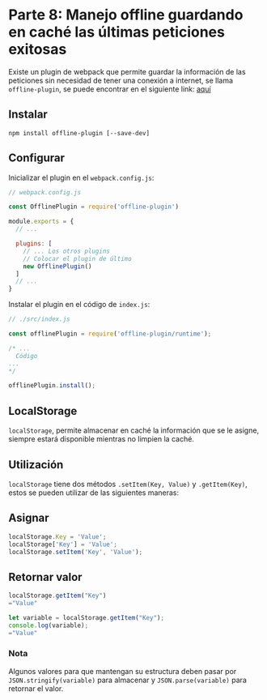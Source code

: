 # Parte 8: Manejo offline guardando en caché las últimas peticiones exitosas

Existe un plugin de webpack que permite guardar la información de las peticiones sin necesidad de tener una conexión a internet, se llama `offline-plugin`, se puede encontrar en el siguiente link: [aquí](https://github.com/NekR/offline-plugin)

## **Instalar**

`npm install offline-plugin [--save-dev]`

## **Configurar**

Inicializar el plugin en el `webpack.config.js`:

```js
// webpack.config.js

const OfflinePlugin = require('offline-plugin')

module.exports = {
  // ...

  plugins: [
    // ... Los otros plugins
    // Colocar el plugin de último
    new OfflinePlugin()
  ]
  // ...
}
```

Instalar el plugin en el código de `index.js`:
```js
// ./src/index.js

const offlinePlugin = require('offline-plugin/runtime');

/* ...
  Código
...
*/

offlinePlugin.install();
```

## LocalStorage

`localStorage`, permite almacenar en caché la información que se le asigne, siempre estará disponible mientras no limpien la caché.

## **Utilización**

`localStorage` tiene dos métodos `.setItem(Key, Value)` y `.getItem(Key)`, estos se pueden utilizar de las siguientes maneras:

## Asignar

```js
localStorage.Key = 'Value';
localStorage['Key'] = 'Value';
localStorage.setItem('Key', 'Value');
```

## Retornar valor

```js
localStorage.getItem("Key")
="Value"

let variable = localStorage.getItem("Key");
console.log(variable);
="Value"
```

### Nota

Algunos valores para que mantengan su estructura deben pasar por `JSON.stringify(variable)`
para almacenar y `JSON.parse(variable)` para retornar el valor.
